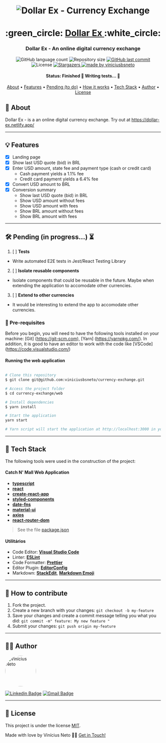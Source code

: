 

<h1 align="center">
    <img alt="Dollar Ex - Currency Exchange" title="#Dollar Ex - Currency Exchange" src="https://i.imgur.com/Q22YlI9.png" />
</h1>

<h1 align="center">
   :green_circle: <a href="#"> Dollar Ex </a> :white_circle:
</h1>

<h3 align="center">
    Dollar Ex - An online digital currency exchange
</h3>

<p align="center">
  <img alt="GitHub language count" src="https://img.shields.io/github/languages/count/viniciusbsneto/currency-exchange?color=green">

  <img alt="Repository size" src="https://img.shields.io/github/repo-size/viniciusbsneto/currency-exchange">
  
  <a href="https://github.com/viniciusbsneto/currency-exchange/commits/master">
    <img alt="GitHub last commit" src="https://img.shields.io/github/last-commit/viniciusbsneto/currency-exchange">
  </a>
    
   <img alt="License" src="https://img.shields.io/badge/license-MIT-green">
   <a href="https://github.com/viniciusbsneto/currency-exchange/stargazers">
    <img alt="Stargazers" src="https://img.shields.io/github/stars/viniciusbsneto/currency-exchange?style=social">
  </a>

  <a href="https://github.com/viniciusbsneto">
    <img alt="made by viniciusbsneto" src="https://img.shields.io/badge/-viniciusbsneto-green">
  </a>
</p>


<h4 align="center"> 
	 Status: Finished 🚧 Writing tests... 🚧
</h4>

<p align="center">
 <a href="#about">About</a> •
 <a href="#features">Features</a> •
 <a href="#pending-to-do">Pending (to do)</a> •
 <a href="#how-it-works">How it works</a> • 
 <a href="#tech-stack">Tech Stack</a> •  
 <a href="#author">Author</a> • 
 <a href="#user-content-license">License</a>
</p>


## :speech_balloon: About

Dollar Ex - is a an online digital currency exchange.
Try out at https://dollar-ex.netlify.app/

---
## :bulb: Features

- [x] Landing page
- [x] Show last USD quote (bid) in BRL
- [x] Enter USD amount, state fee and payment type (cash or credit card)
  - Cash payment yields a 1.1% fee
  - Credit card payment yields a 6.4% fee
- [x] Convert USD amount to BRL
- [x] Conversion summary
  - Show last USD quote (bid) in BRL
  - Show USD amount without fees
  - Show USD amount with fees
  - Show BRL amount without fees
  - Show BRL amount with fees

---

## :hammer_and_wrench: Pending (in progress...) :hourglass_flowing_sand:
1. [ ] **Tests**
  - Write automated E2E tests in Jest/React Testing Library
2. [ ] **Isolate reusable components**
  - Isolate components that could be reusable in the future. Maybe when extending the application to accomodate other currencies.
3. [ ] **Extend to other currencies**
  - It would be interesting to extend the app to accomodate other currencies.

### :pushpin: Pre-requisites

Before you begin, you will need to have the following tools installed on your machine:
[Git] (https://git-scm.com), [Yarn] (https://yarnpkg.com/).
In addition, it is good to have an editor to work with the code like [VSCode] (https://code.visualstudio.com/)

#### Running the web application

```bash

# Clone this repository
$ git clone git@github.com:viniciusbsneto/currency-exchange.git

# Access the project folder
$ cd currency-exchange/web

# Install dependencies
$ yarn install

# Start the application
yarn start

# Yarn script will start the application at http://localhost:3000 in your default web browser

```

---

## :toolbox: Tech Stack

The following tools were used in the construction of the project:

#### [](https://github.com/viniciusbsneto/currency-exchange#currency-exchange-web-application)**Catch N' Mall Web Application**

-   **[typescript](https://www.typescriptlang.org/)**
-   **[react](https://en.reactjs.org/)**
-   **[create-react-app](https://create-react-app.dev/)**
-   **[styled-components](https://styled-components.com/)**
-   **[date-fns](https://date-fns.org/)**
-   **[material-ui](https://material-ui.com/)**
-   **[axios](https://github.com/axios/axios)**
-   **[react-router-dom](https://reactrouter.com/)**

> See the file  [package.json](https://github.com/viniciusbsneto/currency-exchange/blob/master/package.json)

#### [](https://github.com/viniciusbsneto/currency-exchange#utilit%C3%A1rios)**Utilitários**

-   Code Editor:  **[Visual Studio Code](https://code.visualstudio.com/)**
-   Linter:  **[ESLint](https://eslint.org/)**
-   Code Formatter:  **[Prettier](https://prettier.io/)**
-   Editor Plugin:  **[EditorConfig](https://editorconfig.org/)**
-   Markdown:  **[StackEdit](https://stackedit.io/)**,  **[Markdown Emoji](https://gist.github.com/rxaviers/7360908)**


---

## :handshake: How to contribute

1. Fork the project.
2. Create a new branch with your changes: `git checkout -b my-feature`
3. Save your changes and create a commit message telling you what you did: `git commit -m" feature: My new feature "`
4. Submit your changes: `git push origin my-feature`

---

## :technologist: Author

 <img style="border-radius: 50%;" src="https://avatars1.githubusercontent.com/u/17788722?v=4" width="100px;" alt="Vinícius Neto"/> 
 <br />

[![Linkedin Badge](https://img.shields.io/badge/-Vinícius%20Neto-blue?style=flat-square&logo=Linkedin&logoColor=white&link=https://www.linkedin.com/in/vinicius-neto/)](https://www.linkedin.com/in/vinicius-neto/) 
[![Gmail Badge](https://img.shields.io/badge/-viniciusbsneto@gmail.com-c14438?style=flat-square&logo=Gmail&logoColor=white&link=mailto:viniciusbsneto@gmail.com)](mailto:viniciusbsneto@gmail.com)

---

## :memo: License

This project is under the license [MIT](./LICENSE).

Made with love by Vinícius Neto 👋🏽 [Get in Touch!](Https://www.linkedin.com/in/vinicius-neto/)
